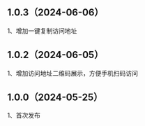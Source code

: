 ## 1.0.3（2024-06-06）
1、增加一键复制访问地址
## 1.0.2（2024-06-05）
1、增加访问地址二维码展示，方便手机扫码访问
## 1.0.0（2024-05-25）
1、首次发布